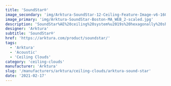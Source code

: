 ```yaml
---
title: 'SoundStar®'
image_secondary: 'img/Arktura-SoundStar-12-Ceiling-Feature-Image-v6-1600x1600.png'
image_primary: 'img/Arktura-SoundStar-Boston-MA_WEB_2-scaled.jpg'
description: 'SoundStar%AE%20ceiling%20system%u2019s%20hexagonally%20shaped%20cellular%20coffers%20offer%20a%20scalable%20way%20to%20add%20geometric%20dimensionality%20and%20disrupt%20sound%u2019s%20ability%20to%20travel%20across%20a%20space.%20Each%20module%20is%20comprised%20of%20angled%20surfaces%20made%20from%20our%20Soft%20Sound%AE%20acoustical%20material%20%28100%25%20PET%20plastic%20with%20up%20to%2060%25%20recycled%20content%29%20with%20a%20metal%20substructure.%20Choose%20from%2012%u201D%20or%2024%u201D%20deep%20modules%2C%20to%20mix%20and%20match%20as%20desired.%20Thanks%20to%20its%20flexible%2C%20modular%20configuration%2C%20SoundStar%AE%20can%20adapt%20to%20a%20range%20of%20spaces%20and%20design%20visions%2C%20to%20create%20a%20spectacular%20visual%20effect.%20The%20design%20and%20sound%20capturing%20capabilities%20of%20this%20system%20offer%20a%20fresh%20effective%20approach%20to%20high%20performance%20sound%20attenuation.%20%A0'
designer: 'Arktura'
subtitle: 'SoundStar®'
href: 'https://arktura.com/product/soundstar/'
tags:
  - 'Arktura'
  - 'Acoustic'
  - 'Ceiling Clouds'
category: 'ceiling-clouds'
manufacturer: 'Arktura'
slug: '/manufacturers/arktura/ceiling-clouds/arktura-sound-star'
date: '2021-02-17'
---
```


